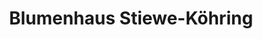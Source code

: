 ---
title: "Blumenhaus Stiewe-Köhring"
url: /schieder-schwalenberg/blumenhaus-stiewe-koehring/
shop: Blumen
---